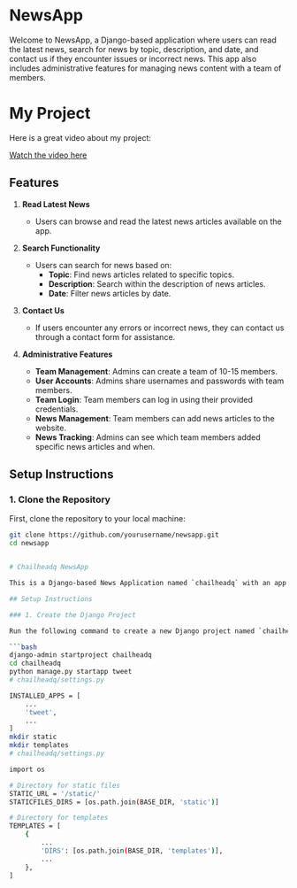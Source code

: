 # NewsApp

Welcome to NewsApp, a Django-based application where users can read the latest news, search for news by topic, description, and date, and contact us if they encounter issues or incorrect news. This app also includes administrative features for managing news content with a team of members.
# My Project

Here is a great video about my project:

[Watch the video here](https://streamable.com/ti4c6x)




## Features

1. **Read Latest News**
   - Users can browse and read the latest news articles available on the app.

2. **Search Functionality**
   - Users can search for news based on:
     - **Topic**: Find news articles related to specific topics.
     - **Description**: Search within the description of news articles.
     - **Date**: Filter news articles by date.

3. **Contact Us**
   - If users encounter any errors or incorrect news, they can contact us through a contact form for assistance.

4. **Administrative Features**
   - **Team Management**: Admins can create a team of 10-15 members.
   - **User Accounts**: Admins share usernames and passwords with team members.
   - **Team Login**: Team members can log in using their provided credentials.
   - **News Management**: Team members can add news articles to the website.
   - **News Tracking**: Admins can see which team members added specific news articles and when.

## Setup Instructions

### 1. Clone the Repository

First, clone the repository to your local machine:

```bash
git clone https://github.com/yourusername/newsapp.git
cd newsapp


# Chailheadq NewsApp

This is a Django-based News Application named `chailheadq` with an app called `tweet`. Follow the instructions below to set up the project and configure the necessary folders.

## Setup Instructions

### 1. Create the Django Project

Run the following command to create a new Django project named `chailheadq`:

```bash
django-admin startproject chailheadq
cd chailheadq
python manage.py startapp tweet
# chailheadq/settings.py

INSTALLED_APPS = [
    ...
    'tweet',
    ...
]
mkdir static
mkdir templates
# chailheadq/settings.py

import os

# Directory for static files
STATIC_URL = '/static/'
STATICFILES_DIRS = [os.path.join(BASE_DIR, 'static')]

# Directory for templates
TEMPLATES = [
    {
        ...
        'DIRS': [os.path.join(BASE_DIR, 'templates')],
        ...
    },
]
